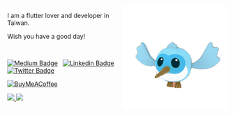 <img align="right" width="240" src="flutter_dash.gif" />

I am a flutter lover and developer in Taiwan. 

Wish you have a good day!

</br>

[![Medium Badge](https://img.shields.io/badge/Medium-12100E?style=for-the-badge&logo=medium&logoColor=white)](https://romain-rastel.medium.com/)
&nbsp;
[![Linkedin Badge](https://img.shields.io/badge/LinkedIn-0077B5?style=for-the-badge&logo=linkedin&logoColor=white)](https://www.linkedin.com/in/romain-rastel-968a8593) 
&nbsp;
[![Twitter Badge](https://img.shields.io/badge/Twitter-1DA1F2?style=for-the-badge&logo=twitter&logoColor=white)](https://twitter.com/intent/follow?screen_name=lets4r)

[![BuyMeACoffee][buy_me_a_coffee_badge]][buy_me_a_coffee]

<div align="left">
  <a href="https://github.com/anuraghazra/github-readme-stats">
    <img height="160" src="https://github-readme-stats.vercel.app/api?username=chyiiiiiiiiiiii&hide=contribs" />
  </a>
  <a href="https://github.com/anuraghazra/github-readme-stats">
    <img height="160" src="https://github-readme-stats.vercel.app/api/top-langs/?username=chyiiiiiiiiiiii&layout=compact" />
  </a>
</div>


<!-- Links -->
[buy_me_a_coffee]: https://www.buymeacoffee.com/yiichenhi
[buy_me_a_coffee_badge]: https://img.buymeacoffee.com/button-api/?text=Sponsor&emoji=&slug=yiichenhi&button_colour=FFDD00&font_colour=000000&font_family=Cookie&outline_colour=000000&coffee_colour=ffffff

